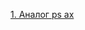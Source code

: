 <a href="https://github.com/aytugana/my-otus-edu/blob/master/lesson-05/hw5-1.sh">1. Аналог ps ax</a>

